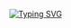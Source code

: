 <a href="https://git.io/typing-svg"><img src="https://readme-typing-svg.demolab.com?font=Fira+Code&pause=1000&random=false&width=435&lines=I+AM+FULL+STACK+WEBDEVELOPER+%7C%7CMY+NAME+IS+DOLA+YEDIDYA+%7C%7C" alt="Typing SVG" /></a>
